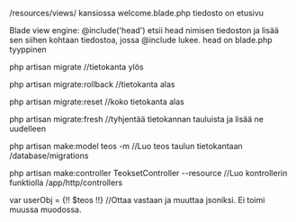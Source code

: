 /resources/views/ kansiossa welcome.blade.php tiedosto on etusivu

Blade view engine:
@include('head') etsii head nimisen tiedoston ja lisää sen siihen kohtaan tiedostoa, jossa @include lukee. 
head on blade.php tyyppinen


php artisan migrate //tietokanta ylös

php artisan migrate:rollback //tietokanta alas

php artisan migrate:reset //koko tietokanta alas

php artisan migrate:fresh //tyhjentää tietokannan tauluista ja lisää ne uudelleen



php artisan make:model teos -m //Luo teos taulun tietokantaan
/database/migrations

php artisan make:controller TeoksetController --resource //Luo kontrollerin funktiolla
/app/http/controllers

var userObj = {!! $teos !!} //Ottaa vastaan ja muuttaa jsoniksi. Ei toimi muussa muodossa.
